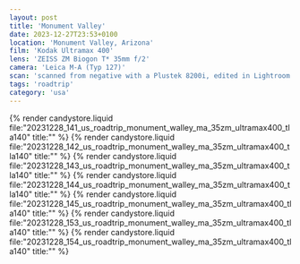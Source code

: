 ```yaml
---
layout: post
title: 'Monument Valley'
date: 2023-12-27T23:53+0100
location: 'Monument Valley, Arizona'
film: 'Kodak Ultramax 400'
lens: 'ZEISS ZM Biogon T* 35mm f/2'
camera: 'Leica M-A (Typ 127)'
scan: 'scanned from negative with a Plustek 8200i, edited in Lightroom'
tags: 'roadtrip'
category: 'usa'
---
```


{% render candystore.liquid file:"20231228_141_us_roadtrip_monument_walley_ma_35zm_ultramax400_tla140" title:"" %}
{% render candystore.liquid file:"20231228_142_us_roadtrip_monument_walley_ma_35zm_ultramax400_tla140" title:"" %}
{% render candystore.liquid file:"20231228_143_us_roadtrip_monument_walley_ma_35zm_ultramax400_tla140" title:"" %}
{% render candystore.liquid file:"20231228_144_us_roadtrip_monument_walley_ma_35zm_ultramax400_tla140" title:"" %}
{% render candystore.liquid file:"20231228_145_us_roadtrip_monument_walley_ma_35zm_ultramax400_tla140" title:"" %}
{% render candystore.liquid file:"20231228_153_us_roadtrip_monument_walley_ma_35zm_ultramax400_tla140" title:"" %}
{% render candystore.liquid file:"20231228_154_us_roadtrip_monument_walley_ma_35zm_ultramax400_tla140" title:"" %}